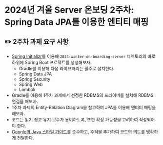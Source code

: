 # 2024년 겨울 Server 온보딩 2주차: Spring Data JPA를 이용한 엔티티 매핑

## ✏️ 2주차 과제 요구 사항

- [Spring Initializr](https://start.spring.io/)를 이용해 `2024-winter-on-boarding-server` 디렉토리의 바로 하위에 Spring Boot 프로젝트를 생성해보자.
    - Gradle를 이용해 다음 라이브러리는 필수로 설치한다.
    - Spring Data JPA
	- Spring Security
	- Spring Web
    - Lombok
- Gradle를 이용해 1주차 과제에서 선정한 RDBMS의 드라이버를 설치해 RDBMS 연결을 해보자.
- 1주차 과제의 Entity-Relation Diagram을 참고하여 JPA를 이용해 엔티티 매핑을 해보자.
- 코드는 읽기 쉽고 유지 보수가 용이하도록, 또한 확정 가능성을 고려하여 작성되어야 한다.
- [Google의 Java 스타일 가이드](https://google.github.io/styleguide/javaguide.html)를 준수하고, 주석을 추가하여 코드의 의도를 명확하게 전달한다.